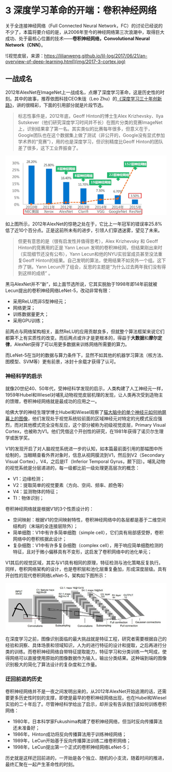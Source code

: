 # 3 深度学习革命的开端：卷积神经网络

关于全连接神经网络（Full Connected Neural Network，FC）的讨论已经说的不少了，本篇将要介绍的是，从2006年至今的神经网络第三次浪潮中，取得巨大成功、处于最核心位置的技术——**卷积神经网络，Convolutional Neural Network（CNN）**。

![视觉皮层，来源：https://lilianweng.github.io/lil-log/2017/06/21/an-overview-of-deep-learning.html](img/2017-3-cortex.jpg)

## 一战成名

2012年AlexNet在ImageNet上一战成名，点爆了深度学习革命，这是历史性的时刻。其中的故事，推荐依图科技CEO朱珑（Leo Zhu）的[《深度学习三十年创新路》](http://36kr.com/p/533832.html)，讲的很精彩，下面的引用部分就是片段节选。

> 标志性事件是，2012年底，Geoff Hinton的博士生Alex Krizhevsky、Ilya Sutskever（他们研究深度学习时间并不长）在图片分类的竞赛ImageNet上，识别结果拿了第一名。其实类似的比赛每年很多，但意义在于，Google团队也在这个数据集上做了测试（非公开的，Google没有显式参加学术界的“竞赛”），用的也是深度学习，但识别精度比Geoff Hinton的团队差了很多，这下工业界振奋了。

![ImageNet](img/2017-3-ImageNet.jpg)

如上图所示，2012年AlexNet的惊艳之处在于，它比上一年冠军的错误率25.8%低了近10个百分点。正是这前所未有的进步，引领人们穿透迷雾，望见了未来。

> 但更有意思的是（很有启发性并值得思考），Alex Krizhevsky 和 Geoff Hinton的竞赛用的正是 Yann Lecun 发明的卷积神经网，但结果刚出来时（实现细节还没有公布），Yann Lecun和他的NYU实验室成员甚至没法重复Geoff Hinton的结果。自己发明的算法，使用结果不如另外一个组。这下炸了锅，Yann Lecun开了组会，反思的主题是“为什么过去两年我们没有得到这样的成绩” 。

黑马AlexNet并不“新”，如上面节选所说，它其实脱胎于1998年即14年前就被Lecun提出的卷积神经网络LeNet-5，改动非常有限：

- 采用ReLU而非S型神经元；
- 网络更深；
- 训练数据量更大；
- 采用GPU训练；

前两点与网络架构相关，虽然ReLU的应用贡献良多，但就整个算法框架来说它们都算不上有实质性的改变。而后两点或许才是更根本的，得益于**大数据**和**摩尔定律**，AlexNet获得了可以用更多数据来训练网络所需要的算力。

而LeNet-5在当时的数据与算力条件下，显然不如其他的机器学习算法（核方法、图模型、SVM等）更有前景，冰封十余载才获得了认可。

### 神经科学的启示

就像20世纪40、50年代，受神经科学发现的启示，人类构建了人工神经元一样，1959年Hubel和Wiesel对哺乳动物视觉皮层机理的发现，让人类再次受到造物主的馈赠，卷积神经网络就是最成功的应用之一。

哈佛大学的神经生理学博士Hubel和Wiesel观察了[猫大脑中的单个神经元如何响屏幕上的图像](https://www.youtube.com/watch?v=8VdFf3egwfg)，他们发现处于视觉系统较前面的区域神经元对特定的光模式反应强烈，而对其他模式完全没有反应，这个部分被称为初级视觉皮层，Primary Visual Cortex，也被称为V1。他们凭借这个开创性的研究，在1981年获得了诺贝尔生理学或医学奖。

V1的发现开启了对人脑视觉系统进一步的认知，如本篇最前面引用的那幅图中所绘制的，当眼睛查看外界对象时，信息从视网膜流到V1，然后到V2（Secondary Visual Cortex），V4，之后是IT（Inferior Temporal Gyrus，颞下回）。哺乳动物的视觉系统是分层递进的，每一级都比前一级处理更高层次的概念：

- V1：边缘检测；
- V2：提取简单的视觉要素（方向、空间、频率、颜色等）
- V4：监测物体的特征；
- TI：物体识别；

卷积神经网络就是根据V1的3个性质设计的：

- 空间映射：根据V1的空间映射特性，卷积神经网络中的各层都是基于二维空间结构的（末端的全连接层除外）；
- 简单细胞：V1中有许多简单细胞（simple cell），它们具有局部感受野，卷积网络中的卷积核据此设计；
- 复杂细胞：V1中有许多复杂细胞（complex cell），用于响应简单细胞检测的特征，且对于微小偏移具有不变形，这启发了卷积网络中的池化单元；

V1其后的视觉区域，其实与V1具有相同的原理，特征检测与池化策略反复执行。同样，卷积网络架构的设计，也是卷积层和池化层重复叠加，形成深度层级。具有开创性的现代卷积网络LeNet-5，架构如下图所示：

![LeNet-5](img/2017-3-LeNet-5.jpg)

在深度学习之前，图像识别面临的最大挑战就是特征工程，研究者需要根据自己的经验和洞察、具体场景和领域知识，人为的进行特征的设计和提取，之后再进行分类的训练。而卷积神经网络自带特征提取能力，特征学习和分类训练一气呵成，使得网络可以直接使用原始的图像数据作为输入，输出分类结果。这种端到端的图像识别极大的简化了算法设计的复杂度和工作量。

### 迂回前进的历史

卷积神经网络并不是一夜之间发明出来的，从2012年AlexNet开始追溯的话，还需要更多历史性时刻的支撑，即使是最早的卷积神经网络出现，也在Hubel和Wiesel实验的二十年后了。尽管神经科学给出了启示，却并没有告诉我们该如何训练卷积网络：

- 1980年，日本科学家Fukushima构建了卷积神经网络，但当时反向传播算法还未准备好；
- 1986年，Hinton成功将反向传播算法用于训练神经网络；
- 1989年，LeCun开始基于反向传播算法训练二维卷积网络；
- 1998年，LeCun提出第一个正式的卷积神经网络LeNet-5；

历史就是这样迂回前进的，一开始是各个独立、随机的小支流，随着时间的推进，最终汇聚在一起产生革命性的时刻。